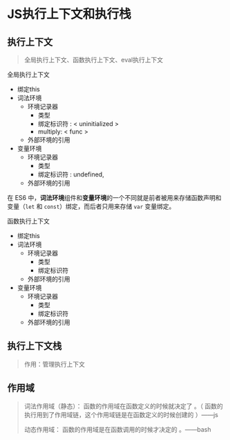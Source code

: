 # JS执行上下文和执行栈

## 执行上下文

> 全局执行上下文、函数执行上下文、eval执行上下文

全局执行上下文

* 绑定this
* 词法环境
  * 环境记录器
    * 类型
    * 绑定标识符 :  &lt; uninitialized &gt; 
    * multiply: &lt; func &gt; 
  * 外部环境的引用
* 变量环境
  * 环境记录器
    * 类型
    * 绑定标识符 : undefined,
  * 外部环境的引用

在 ES6 中，**词法环境**组件和**变量环境**的一个不同就是前者被用来存储函数声明和变量（`let` 和 `const`）绑定，而后者只用来存储 `var` 变量绑定。

函数执行上下文

* 绑定this
* 词法环境
  * 环境记录器
    * 类型
    * 绑定标识符
  * 外部环境的引用
* 变量环境
  * 环境记录器
    * 类型
    * 绑定标识符
  * 外部环境的引用

## 执行上下文栈

> 作用：管理执行上下文

## 作用域

> 词法作用域（静态）： 函数的作用域在函数定义的时候就决定了 。（ 函数的执行用到了作用域链，这个作用域链是在函数定义的时候创建的 ）——js
>
> 动态作用域： 函数的作用域是在函数调用的时候才决定的 。——bash

